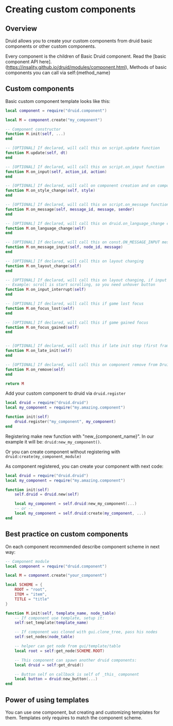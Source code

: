 # Creating custom components

## Overview

Druid allows you to create your custom components from druid basic components or other custom components.

Every component is the children of Basic Druid component. Read the [basic component API here].(https://insality.github.io/druid/modules/component.html), Methods of basic components you can call via self:{method_name}


## Custom components

Basic custom component template looks like this:
```lua
local component = require("druid.component")

local M = component.create("my_component")

-- Component constructor
function M.init(self, ...)
end

-- [OPTIONAL] If declared, will call this on script.update function
function M.update(self, dt)
end

-- [OPTIONAL] If declared, will call this on script.on_input function
function M.on_input(self, action_id, action)
end

-- [OPTIONAL] If declared, will call on component creation and on component:set_style() function
function M.on_style_change(self, style)
end

-- [OPTIONAL] If declared, will call this on script.on_message function
function M.on_message(self, message_id, message, sender)
end

-- [OPTIONAL] If declared, will call this on druid.on_language_change call
function M.on_language_change(self)
end

-- [OPTIONAL] If declared, will call this on const.ON_MESSAGE_INPUT message to Druid script instance
function M.on_message_input(self, node_id, message)
end

-- [OPTIONAL] If declared, will call this on layout changing
function M.on_layout_change(self)
end

-- [OPTIONAL] If declared, will call this on layout changing, if input was capturing before this component
-- Example: scroll is start scrolling, so you need unhover button
function M.on_input_interrupt(self)
end

-- [OPTIONAL] If declared, will call this if game lost focus
function M.on_focus_lost(self)
end

-- [OPTIONAL] If declared, will call this if game gained focus
function M.on_focus_gained(self)
end


-- [OPTIONAL] If declared, will call this if late init step (first frame on update)
function M.on_late_init(self)
end

-- [OPTIONAL] If declared, will call this on component remove from Druid instance
function M.on_remove(self)
end

return M
```


Add your custom component to druid via `druid.register`
```lua
local druid = require("druid.druid")
local my_component = require("my.amazing.component")

function init(self)
	druid.register("my_component", my_component)
end
```

Registering make new function with "new_{component_name}". In our example it will be: `druid:new_my_component()`.

Or you can create component without registering with `druid:create(my_component_module)`

As component registered, you can create your component with next code:
```lua
local druid = require("druid.druid")
local my_component = require("my.amazing.component")

function init(self)
	self.druid = druid.new(self)

	local my_component = self.druid:new_my_component(...)
	-- or --
	local my_component = self.druid:create(my_component, ...)
end
```

## Best practice on custom components
On each component recommended describe component scheme in next way:

```lua
-- Component module
local component = require("druid.component")

local M = component.create("your_component")

local SCHEME = {
	ROOT = "root",
	ITEM = "item",
	TITLE = "title"
}

function M.init(self, template_name, node_table)
	-- If component use template, setup it:
	self:set_template(template_name)

	-- If component was cloned with gui.clone_tree, pass his nodes
	self:set_nodes(node_table)

	-- helper can get node from gui/template/table
	local root = self:get_node(SCHEME.ROOT)

	-- This component can spawn another druid components:
	local druid = self:get_druid()

	-- Button self on callback is self of _this_ component
	local button = druid:new_button(...)
end

```


## Power of using templates

You can use one component, but creating and customizing templates for them. Templates only requires to match the component scheme.
